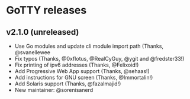 # GoTTY releases

## v2.1.0 (unreleased)

 * Use Go modules and update cli module import path (Thanks, @svanellewee
 * Fix typos (Thanks, @0xflotus, @RealCyGuy, @ygit and @fredster33!)
 * Fix printing of ipv6 addresses (Thanks, @Felixoid!)
 * Add Progressive Web App support (Thanks, @sehaas!)
 * Add instructions for GNU screen (Thanks, @Immortalin!)
 * Add Solaris support (Thanks, @fazalmajid!)
 * New maintainer: @sorenisanerd
